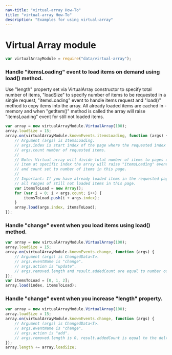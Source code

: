 ```yaml
---
nav-title: "virtual-array How-To"
title: "virtual-array How-To"
description: "Examples for using virtual-array"
---
```

# Virtual Array module
``` JavaScript
var virtualArrayModule = require("data/virtual-array");
```
### Handle "itemsLoading" event to load items on demand using load() method.
Use "length" property set via VirtualArray constructor to specify total number of items, 
"loadSize" to specify number of items to be requested in a single request, 
"itemsLoading" event to handle items request and "load()" method to copy items into the array.
All already loaded items are cached in -memory and when "getItem()" method is called
the array will raise "itemsLoading" event for still not loaded items.
``` JavaScript
var array = new virtualArrayModule.VirtualArray(100);
array.loadSize = 15;
array.on(virtualArrayModule.knownEvents.itemsLoading, function (args) {
    // Argument (args) is ItemsLoading.
    // args.index is start index of the page where the requested index is located.
    // args.count number of requested items.
    //
    // Note: Virtual array will divide total number of items to pages using "loadSize" property value. When you request an 
    // item at specific index the array will raise "itemsLoading" event with "ItemsLoading" argument index set to the first index of the requested page
    // and count set to number of items in this page. 
    //
    // Important: If you have already loaded items in the requested page the array will raise multiple times "itemsLoading" event to request 
    // all ranges of still not loaded items in this page. 
    var itemsToLoad = new Array();
    for (var i = 0; i < args.count; i++) {
        itemsToLoad.push(i + args.index);
    }
    array.load(args.index, itemsToLoad);
});
```
### Handle "change" event when you load items using load() method.
``` JavaScript
var array = new virtualArrayModule.VirtualArray(100);
array.loadSize = 15;
array.on(virtualArrayModule.knownEvents.change, function (args) {
    // Argument (args) is ChangedData<T>.
    // args.eventName is "change".
    // args.action is "update".
    // args.removed.length and result.addedCount are equal to number of loaded items with load() method.
});
var itemsToLoad = [0, 1, 2];
array.load(index, itemsToLoad);
```
### Handle "change" event when you increase "length" property.
``` JavaScript
var array = new virtualArrayModule.VirtualArray(100);
array.loadSize = 15;
array.on(virtualArrayModule.knownEvents.change, function (args) {
    // Argument (args) is ChangedData<T>.
    // args.eventName is "change".
    // args.action is "add".
    // args.removed.length is 0, result.addedCount is equal to the delta between new and old "length" property values.
});
array.length += array.loadSize;
```
